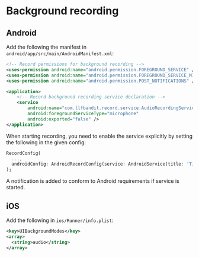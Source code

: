 # Background recording

## Android

Add the following the manifest in `android/app/src/main/AndroidManifest.xml`:

```xml
<!-- Record permissions for background recording -->
<uses-permission android:name="android.permission.FOREGROUND_SERVICE" />
<uses-permission android:name="android.permission.FOREGROUND_SERVICE_MICROPHONE" />
<uses-permission android:name="android.permission.POST_NOTIFICATIONS" />

<application>
    <!-- Record background recording service declaration -->
    <service
        android:name="com.llfbandit.record.service.AudioRecordingService"
        android:foregroundServiceType="microphone"
        android:exported="false" />
</application>
```

When starting recording, you need to enable the service explicitly by setting the following in the given config:
```dart
RecordConfig(
  ...,
  androidConfig: AndroidRecordConfig(service: AndroidService(title: 'Title', content: 'Content...'))
);
```

A notification is added to conform to Android requirements if service is started.

## iOS

Add the following in `ios/Runner/info.plist`:

```xml
<key>UIBackgroundModes</key>
<array>
  <string>audio</string>
</array>
```
